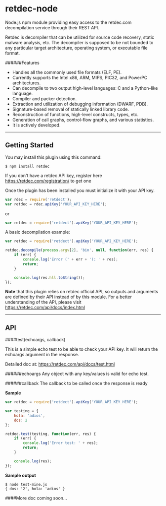 # retdec-node
Node.js npm module providing easy access to the retdec.com decompilation service through their REST API.

Retdec is decompiler that can be utilized for source code recovery, static malware analysis, etc. The decompiler is supposed to be not bounded to any particular target architecture, operating system, or executable file format.

######Features

* Handles all the commonly used file formats (ELF, PE).
* Currently supports the Intel x86, ARM, MIPS, PIC32, and PowerPC architectures.
* Can decompile to two output high-level languages: C and a Python-like language.
* Compiler and packer detection.
* Extraction and utilization of debugging information (DWARF, PDB).
* Signature-based removal of statically linked library code.
* Reconstruction of functions, high-level constructs, types, etc.
* Generation of call graphs, control-flow graphs, and various statistics.
* It is actively developed.



* * *

## Getting Started

You may install this plugin using this command:
```
$ npm install retdec
```

If you don't have a retdec API key, register here https://retdec.com/registration/ to get one

Once the plugin has been installed you must initialize it with your API key.
```js
var rdec = require('retdect');
var retdec = rdec.apiKey('YOUR_API_KEY_HERE');
```

or

```js
var retdec = require('retdect').apiKey('YOUR_API_KEY_HERE');
```

A basic decompilation example:

```js
var retdec = require('retdect').apiKey('YOUR_API_KEY_HERE');

retdec.decompile(process.argv[2], 'bin', null, function(err, res) {
    if (err) {
        console.log('Error (' + err + '): ' + res);
        return;
    }

    console.log(res.hll.toString());
});
```

**Note** that this plugin relies on retdec official API, so outputs and arguments are defined by their API instead of by this module. For a better understanding of the API, please visit https://retdec.com/api/docs/index.html

* * *

## API


####test(echoargs, callback)

This is a simple echo test to be able to check your API key. It will return the echoargs argument in the response.

Detailed doc at: https://retdec.com/api/docs/test.html

######echoargs
Any object with any key/values is valid for echo test.

######callback
The callback to be called once the response is ready

**Sample**

```js
var retdec = require('retdect').apiKey('YOUR_API_KEY_HERE');

var testing = {
    hola: 'adios',
    dos: 2
};

retdec.test(testing, function(err, res) {
    if (err) {
        console.log('Error test: ' + res);
        return;
    }

    console.log(res);
});
```

**Sample output**

```
$ node test-mine.js
{ dos: '2', hola: 'adios' }
```

####More doc coming soon...
